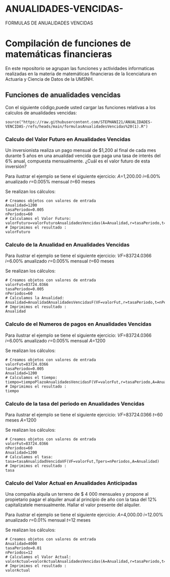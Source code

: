 # ANUALIDADES-VENCIDAS-
FORMULAS DE ANUALIDADES VENCIDAS 
# Compilación de funciones de matemáticas financieras 

En este repositorio se agrupan las funciones y actividades informaticas realizadas en la materia de matemáticas financieras  de la licenciatura en Actuaria y Ciencia de Datos de la UMSNH.

## Funciones de anualidades vencidas 

Con el siguiente código,puede usted cargar las funciones relativas a los calculos de anualidades vencidas:

```{r}
source("https://raw.githubusercontent.com/STEPHANI21/ANUALIDADES-VENCIDAS-/refs/heads/main/formulasAnualidadesVencidas%20(1).R")
```


### Calculo del Valor Futuro en Anualidades Vencidas 

Un inversionista realiza un pago mensual de $1,200 al final de cada mes durante 5 años en una anualidad vencida que paga una tasa de interés del 6% anual, compuesta mensualmente. ¿Cuál es el valor futuro de esta inversión?

Para ilustrar el ejemplo se tiene el siguiente ejercicio:
$A$=1,200.00
$i$=6.00% anualizado
$r$=0.005% mensual
$t$=60 meses

Se realizan los cálculos:
```{r}
# Creamos objetos con valores de entrada
Anualidad=1200
tasaPeriodo=0.005
nPeriodos=60
# Calculamos el Valor Futuro:
valorFuturo=valorFuturoAnualidadesVencidas(A=Anualidad,r=tasaPeriodo,t=nPeriodos)
# Imprimimos el resultado :
valorFuturo
```

### Calculo de la Anualidad en Anualidades Vencidas 

Para ilustrar el ejemplo se tiene el siguiente ejercicio:
$VF$=83724.0366
$i$=6.00% anualizado
$r$=0.005% mensual
$t$=60 meses

Se realizan los cálculos:
```{r}
# Creamos objetos con valores de entrada
valorFut=83724.0366
tasaPeriodo=0.005
nPeriodos=60
# Calculamos la Anualidad:
Anualidad=AnualidadAnualidadesVencidasF(VF=valorFut,r=tasaPeriodo,t=nPeriodos)
# Imprimimos el resultado :
Anualidad
```
### Calculo de el Numeros de pagos en Anualidades Vencidas 

Para ilustrar el ejemplo se tiene el siguiente ejercicio:
$VF$=83724.0366
$i$=6.00% anualizado
$r$=0.005% mensual
$A$=1200

Se realizan los cálculos:
```{r}
# Creamos objetos con valores de entrada
valorFut=83724.0366
tasaPeriodo=0.005
Anualidad=1200
# Calculamos el tiempo:
tiempo=tiempoPlazoAnualidadesVencidasF(VF=valorFut,r=tasaPeriodo,A=Anualidad)
# Imprimimos el resultado :
tiempo
```
### Calculo de la tasa del periodo en Anualidades Vencidas 

Para ilustrar el ejemplo se tiene el siguiente ejercicio:
$VF$=83724.0366
$t$=60 meses
$A$=1200

Se realizan los cálculos:
```{r}
# Creamos objetos con valores de entrada
valorFut=83724.0366
nPeriodos=60
Anualidad=1200
# Calculamos el tasa:
tasa=tasaAnualidadVencidaVF(VF=valorFut,Tpers=nPeriodos,A=Anualidad)
# Imprimimos el resultado :
tasa
```
### Calculo del Valor Actual en Anualidades Anticipadas

 Una compañía alquila un terreno de $ 4 000 mensuales y propone al propietario pagar el alquiler anual al principio de año con la tasa del 12% capitalízatele mensualmente. Hallar el valor presente del alquiler.

Para ilustrar el ejemplo se tiene el siguiente ejercicio:
$A$=4,000.00
$i$=12.00% anualizado
$r$=0.01% mensual
$t$=12 meses

Se realizan los cálculos:
```{r}
# Creamos objetos con valores de entrada
Anualidad=4000
tasaPeriodo=0.01
nPeriodos=12
# Calculamos el Valor Actual:
valorActual=valorActualAnualidadesVencidas(A=Anualidad,r=tasaPeriodo,t=nPeriodos)
# Imprimimos el resultado :
valorActual
```
